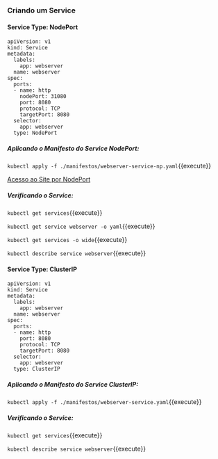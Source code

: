 
### Criando um Service
#### Service Type: NodePort

```
apiVersion: v1
kind: Service
metadata:
  labels:
    app: webserver
  name: webserver
spec:
  ports:
  - name: http
    nodePort: 31080
    port: 8080
    protocol: TCP
    targetPort: 8080
  selector:
    app: webserver
  type: NodePort
```

##### Aplicando o Manifesto do Service NodePort:

`kubectl apply -f ./manifestos/webserver-service-np.yaml`{{execute}}

[Acesso ao Site por NodePort]({{TRAFFIC_HOST1_31080}})

##### Verificando o Service:

`kubectl get services`{{execute}}

`kubectl get service webserver -o yaml`{{execute}}

`kubectl get services -o wide`{{execute}}

`kubectl describe service webserver`{{execute}}

#### Service Type: ClusterIP

```
apiVersion: v1
kind: Service
metadata:
  labels:
    app: webserver
  name: webserver
spec:
  ports:
  - name: http
    port: 8080
    protocol: TCP
    targetPort: 8080
  selector:
    app: webserver
  type: ClusterIP
```
##### Aplicando o Manifesto do Service ClusterIP:

`kubectl apply -f ./manifestos/webserver-service.yaml`{{execute}}

##### Verificando o Service:

`kubectl get services`{{execute}}

`kubectl describe service webserver`{{execute}}
